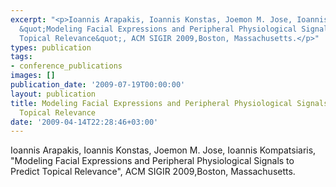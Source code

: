 ```yaml
---
excerpt: "<p>Ioannis Arapakis, Ioannis Konstas, Joemon M. Jose, Ioannis Kompatsiaris,
  &quot;Modeling Facial Expressions and Peripheral Physiological Signals to Predict
  Topical Relevance&quot;, ACM SIGIR 2009,Boston, Massachusetts.</p>"
types: publication
tags:
- conference_publications
images: []
publication_date: '2009-07-19T00:00:00'
layout: publication
title: Modeling Facial Expressions and Peripheral Physiological Signals to Predict
  Topical Relevance
date: '2009-04-14T22:28:46+03:00'
---
```

<p>Ioannis Arapakis, Ioannis Konstas, Joemon M. Jose, Ioannis Kompatsiaris, &quot;Modeling Facial Expressions and Peripheral Physiological Signals to Predict Topical Relevance&quot;, ACM SIGIR 2009,Boston, Massachusetts.</p>
